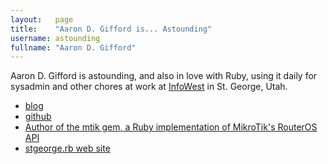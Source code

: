 ```yaml
---
layout:   page
title:    "Aaron D. Gifford is... Astounding"
username: astounding
fullname: "Aaron D. Gifford"
---
```


Aaron D. Gifford is astounding, and also in love with Ruby, using it daily for sysadmin and other chores at work at [InfoWest](http://www.infowest.com/) in St. George, Utah.

-   [blog](http://www.aarongifford.com/yakkity/)
-   [github](https://github.com/astounding)
-   [Author of the mtik gem, a Ruby implementation of MikroTik's RouterOS API](http://www.aarongifford.com/computers/mtik/index.html)
-   [stgeorge.rb web site](http://stgeorgerb.org/)
